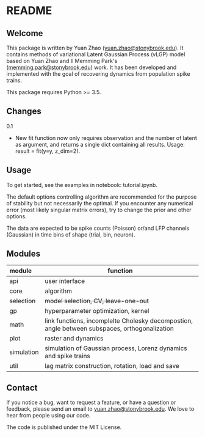 # README #

## Welcome

This package is written by Yuan Zhao ([yuan.zhao@stonybrook.edu](yuan.zhao@stonybrook.edu])). 
It contains methods of variational Latent Gaussian Process (vLGP) model based on Yuan Zhao and Il Memming Park's ([memming.park@stonybrook.edu](memming.park@stonybrook.edu)) work.
It has been developed and implemented with the goal of recovering dynamics from population spike trains. 

This package requires Python >= 3.5.

## Changes
0.1
- New fit function now only requires observation and the number of latent as argument, 
and returns a single dict containing all results. Usage: 
result = fit(y=y, z_dim=2).

## Usage

To get started, see the examples in notebook: tutorial.ipynb.

The default options controlling algorithm are recommended for the purpose of stability but not necessarily the optimal.
If you encounter any numerical error (most likely singular matrix errors), try to change the prior and other options.

The data are expected to be spike counts (Poisson) or/and LFP channels (Gaussian) in time bins of shape (trial, bin, neuron).
 
## Modules

| module     | function                                                                                      |
|:-----------|-----------------------------------------------------------------------------------------------|
| api        | user interface                                                                                |
| core       | algorithm                                                                                     |
| ~~selection~~ | ~~model selection, CV, leave-one-out~~                                                     |
| gp         | hyperparameter optimization, kernel                                                           |
| math       | link functions, incomplelte Cholesky decompostion, angle between subspaces, orthogonalization |
| plot       | raster and dynamics                                                                           |
| simulation | simulation of Gaussian process, Lorenz dynamics and spike trains                              |
| util       | lag matrix construction, rotation, load and save                                              |

## Contact

If you notice a bug, want to request a feature, or have a question or feedback, please send an email to [yuan.zhao@stonybrook.edu](yuan.zhao@stonybrook.edu). We love to hear from people using our code.

The code is published under the MIT License.
